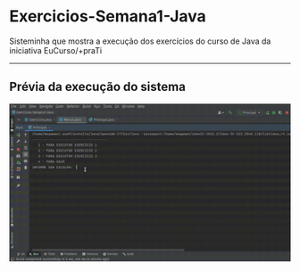 # Exercicios-Semana1-Java
Sisteminha  que mostra a execução dos exercícios do curso de Java da iniciativa EuCurso/+praTi

---
## Prévia da execução do sistema
![](demoSemana1.gif)